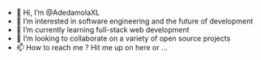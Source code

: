 - 👋 Hi, I’m @AdedamolaXL
- 👀 I’m interested in software engineering and the future of development
- 🌱 I’m currently learning full-stack web development
- 💞️ I’m looking to collaborate on a variety of open source projects
- 📫 How to reach me ? Hit me up on here or ...

<!---
AdedamolaXL/AdedamolaXL is a ✨ special ✨ repository because its `README.md` (this file) appears on your GitHub profile.
You can click the Preview link to take a look at your changes.
--->
